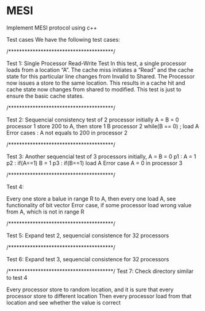 # MESI
Implement MESI protocol using c++


Test cases
We have the following test cases: 

/***************************************/

Test 1: Single Processor Read-Write Test
In this test, a single processor loads from a location “A”.
The cache miss initiates a “Read” and the cache state for this particular line changes
from Invalid to Shared. The Processor now issues a store to the same location. 
This results in a cache hit and cache state now changes from shared to modified. 
This test is just to ensure the basic cache states. 

/***************************************/

Test 2: Sequencial consistency test of 2 processor
initially A = B = 0
processor 1 store 200 to A, then store 1 B
processor 2 while(B == 0) ; load A
Error cases : A not equals to 200 in processor 2


/***************************************/

Test 3: Another sequencial test of  3 processors
 initially, A = B = 0
p1 : A = 1      p2 : if(A==1) B = 1    p3 : if(B==1) load A
Error case A = 0 in processor 3


/***************************************/

Test 4:

Every  one store a balue in range R to A, then every one load A, see functionality of bit vector
Error case, if some processor load wrong value from A, which is not in range R



/***************************************/

Test 5:  Expand test 2, sequencial consistence for 32 processors

/***************************************/

Test 6:  Expand test 3, sequencial consistence for 32 processors


/***************************************/
Test 7: Check directory similar to test 4 

Every processor store to random location, and it is sure that every processor store to different location
Then every processor load from that location and see whether the value is correct







